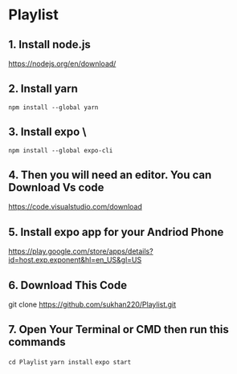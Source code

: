 # Playlist

## 1. Install node.js
https://nodejs.org/en/download/

## 2. Install yarn 
`npm install --global yarn`

## 3. Install expo \
`npm install --global expo-cli`

## 4. Then you will need an editor. You can Download Vs code
https://code.visualstudio.com/download

## 5. Install expo app for your Andriod Phone
https://play.google.com/store/apps/details?id=host.exp.exponent&hl=en_US&gl=US

## 6. Download This Code
git clone https://github.com/sukhan220/Playlist.git

## 7. Open Your Terminal or CMD then run this commands
`cd Playlist`
`yarn install`
`expo start`

